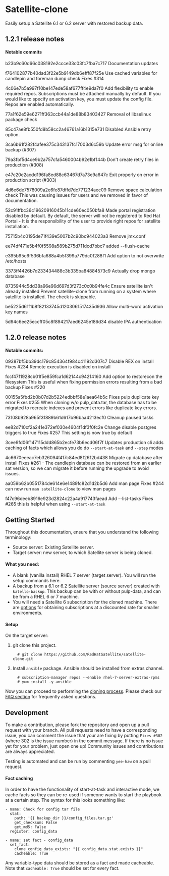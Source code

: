 # Satellite-clone

Easily setup a Satellite 6.1 or 6.2 server with restored backup data.

## 1.2.1 release notes

#### Notable commits

b23b9c60d66c038192e2ccce33c03fc7fba7c717 Documentation updates

f764102877b40dad3f22e5b9149db6efff87f25e Use cached variables for candlepin and foreman dump check Fixes #314

4c06e7b5a997f10be147ede58af677ff4e9da7f0 Add flexibility to enable required repos.
Subscriptions must be attached manually by default. If you would like to specify an activation key, you must update the config file. Repos are enabled automatically.

77a1f62e59e6271ff363ccb44a1de88b83403427 Removal of libselinux package check

85c47ae8fb550fd8b58cc2a46761a16b1315e731 Disabled Ansible retry option.

3ca6b61f282f4afee375c343137fc17003d6c59b Update error msg for online backup (#307)

79a3fbf5d4ce9b2a757cfa5460004b92e1bf144b Don't create retry files in production (#308)

e47c20e2acdd196fa8ed88c63467d7a73e9a647c Exit properly on error in production script (#303)

4d6e6de7578009a2e6fe87dffd7dc771234aec09 Remove space calculation check
This was causing issues for users and we removed in favor of documentation.

52c91ffbc36c19620916045b11cde60ec050bfa8 Made portal registration disabled by default.
By default, the server will not be registered to Red Hat Portal - It is the responsibility of the user to provide right repos for satellite installation.

75715b4c0195de71f439e5007b2c90bc944023a3 Remove jmx.conf

ee74df471e5b4f0f5598a589b275d711dcd7bbc7 added --flush-cache

e395b95c6f536bfa688a4b5f399a779dc0f288f1 Add option to not overwrite /etc/hosts

3373ff4426b7d233434488c3b335ba84884573c9 Actually drop mongo database

8735944c5dd38a96e96d697d3f273c0c0b94fe4c Ensure satellite isn't already installed
Prevent satellite-clone from running on a system where satellite is installed. The check is skippable.

be5225d61f1b8f82133745d1203061517435d936 Allow multi-word activation key names

5d94c6ee25eccff05c8f894217aed6245e186d34 disable IPA authentication

## 1.2.0 release notes

#### Notable commits:

09387bf5bb39dc179c854364f984c41192d307c7 Disable REX on install Fixes #234
Remote execution is disabled on install

fccf47f1928cb01f5e859fca1d62144c94214160 Add option to restorecon the filesystem
This is useful when fixing permission errors resulting from a bad backup Fixes #220

00155a5fbd2b0b07d2b5224edbbf58e1aea64b5c Fixes pulp duplicate key error Fixes #255
When cloning w/o pulp_data.tar, the database has to be migrated to recreate indexes and prevent errors like duplicate key errors.

73108b928a965f31889b61d617b96baa4213ecf0 Cleanup paused tasks

ee82d710cf2a241e372ef030e4604f1df3f0fc2e Change disable postgres triggers to true Fixes #257
This setting is now true by default

3cee9fd06f147115ddd865b2ecfe73b6ecd06f7f Updates production cli
adds caching of facts which allows you do do `--start-at-task` and `--step` modes

4c6670eeeac7eb326094f417c84ed8f2612bd438 Migrate cp database after install Fixes #261 - The candlepin database can be restored from an earlier sat version, so we can migrate it before running the upgrade to avoid issues.

aa059b62b0551784de614e6e1489fc82d1d2b5d6 Add man page Fixes #244
can now run `man satellite-clone` to view man pages

f47c96deeb8916e923d2824c22a4a917743faead Add --list-tasks Fixes #265
this is helpful when using `--start-at-task`


## Getting Started
Throughout this documentation, ensure that you understand the following terminology:
- Source server: Existing Satellite server.
- Target server: new server, to which Satellite server is being cloned.

#### What you need: ####
  - A blank (vanilla install) RHEL 7 server (target server). You will run the setup commands here.
  - A backup from a 6.1 or 6.2 Satellite server (source server) created with `katello-backup`. This backup can be with or without pulp-data, and can be from a RHEL 6 or 7 machine.
  - You will need a Satellite 6 subscription for the cloned machine. There are [options](https://access.redhat.com/articles/513353) for obtaining subscriptions at a discounted rate for smaller environments.

#### Setup ####

On the target server:

1. git clone this project.
   ```console
     # git clone https://github.com/RedHatSatellite/satellite-clone.git
   ```

2. Install `ansible` package.  Ansible should be installed from extras channel.
   ```console
     # subscription-manager repos --enable rhel-7-server-extras-rpms
     # yum install -y ansible
   ```

Now you can proceed to performing the [cloning process](docs/satellite-clone.md). Please check our [FAQ section](docs/faqs.md) for frequently asked questions.

## Development ##

To make a contribution, please fork the repository and open up a pull request with your branch. All pull requests need to have a corresponding issue, you can comment the issue that your are fixing by putting `Fixes #302` (where 302 is the issue number) in the commit message. If there is no issue yet for your problem, just open one up! Community issues and contributions are always appreciated.

Testing is automated and can be run by commenting `yee-haw` on a pull request.

#### Fact caching ####
In order to have the functionality of start-at-task and interactive mode, we cache facts so they can be re-used if someone wants to start the playbook at a certain step. The syntax for this looks something like:
```
- name: Check for config tar file
  stat:
    path: '{{ backup_dir }}/config_files.tar.gz'
    get_checksum: False
    get_md5: False
  register: config_data

- name: set fact - config_data
  set_fact:
    clone_config_data_exists: "{{ config_data.stat.exists }}"
    cacheable: True
```
Any variable-type data should be stored as a fact and made cacheable. Note that `cacheable: True` should be set for every fact.
